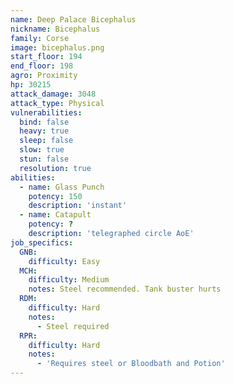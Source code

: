 ```yaml
---
name: Deep Palace Bicephalus
nickname: Bicephalus
family: Corse
image: bicephalus.png
start_floor: 194
end_floor: 198
agro: Proximity
hp: 30215
attack_damage: 3048
attack_type: Physical
vulnerabilities:
  bind: false
  heavy: true
  sleep: false
  slow: true
  stun: false
  resolution: true
abilities:
  - name: Glass Punch
    potency: 150
    description: 'instant'
  - name: Catapult
    potency: ?
    description: 'telegraphed circle AoE'
job_specifics:
  GNB:
    difficulty: Easy
  MCH:
    difficulty: Medium
    notes: Steel recommended. Tank buster hurts
  RDM:
    difficulty: Hard
    notes:
      - Steel required
  RPR:
    difficulty: Hard
    notes:
      - 'Requires steel or Bloodbath and Potion'
---
```

